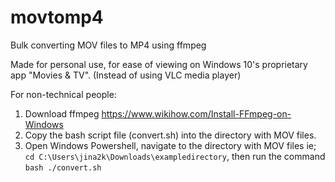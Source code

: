 # movtomp4
Bulk converting MOV files to MP4 using ffmpeg

Made for personal use, for ease of viewing on Windows 10's proprietary app "Movies & TV". (Instead of using VLC media player)

For non-technical people:

1. Download ffmpeg https://www.wikihow.com/Install-FFmpeg-on-Windows
2. Copy the bash script file (convert.sh) into the directory with MOV files.
3. Open Windows Powershell, navigate to the directory with MOV files ie; `cd C:\Users\jina2k\Downloads\exampledirectory`, then run the command `bash ./convert.sh`
